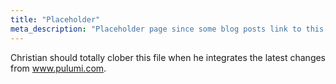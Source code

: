 ```yaml
---
title: "Placeholder"
meta_description: "Placeholder page since some blog posts link to this."
---
```


Christian should totally clober this file when he integrates the latest changes from
www.pulumi.com.
